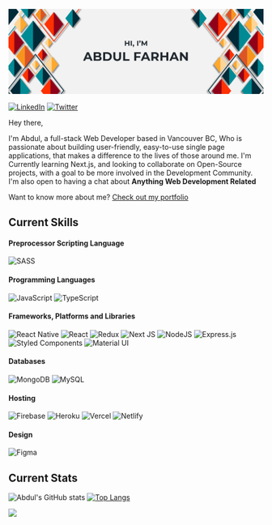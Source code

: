 [![Abdul's GitHub Banner](./assets/GitHubBanner.png)](https://abdulfarhan.com)

[![LinkedIn](https://img.shields.io/badge/abdul_farhan-%230077B5.svg?style=for-the-badge&logo=linkedin&logoColor=white)](https://www.linkedin.com/in/abdul-farhan/)
[![Twitter](https://img.shields.io/badge/-@F__Abdul-%231DA1F2.svg?style=for-the-badge&logo=Twitter&logoColor=white)](https://twitter.com/F__Abdul)

Hey there,

I'm Abdul, a full-stack Web Developer based in Vancouver BC, Who is passionate about building user-friendly, easy-to-use single page applications, that makes a difference to the lives of those around me. I'm Currently learning Next.js, and looking to collaborate on Open-Source projects, with a goal to be more involved in the Development Community. I'm also open to having a chat about **Anything Web Development Related**

Want to know more about me? [Check out my portfolio](https://www.abdulfarhan.com)

## Current Skills

#### Preprocessor Scripting Language

![SASS](https://img.shields.io/badge/SASS-hotpink.svg?style=for-the-badge&logo=SASS&logoColor=white)

#### Programming Languages

![JavaScript](https://img.shields.io/badge/javascript-%23323330.svg?style=for-the-badge&logo=javascript&logoColor=%23F7DF1E)
![TypeScript](https://img.shields.io/badge/typescript-%23007ACC.svg?style=for-the-badge&logo=typescript&logoColor=white)

#### Frameworks, Platforms and Libraries

![React Native](https://img.shields.io/badge/react_native-%2320232a.svg?style=for-the-badge&logo=react&logoColor=%2361DAFB)
![React](https://img.shields.io/badge/react-%2320232a.svg?style=for-the-badge&logo=react&logoColor=%2361DAFB)
![Redux](https://img.shields.io/badge/redux-%23593d88.svg?style=for-the-badge&logo=redux&logoColor=white)
![Next JS](https://img.shields.io/badge/Next-black?style=for-the-badge&logo=next.js&logoColor=white)
![NodeJS](https://img.shields.io/badge/node.js-6DA55F?style=for-the-badge&logo=node.js&logoColor=white)
![Express.js](https://img.shields.io/badge/express.js-%23404d59.svg?style=for-the-badge&logo=express&logoColor=%2361DAFB)
![Styled Components](https://img.shields.io/badge/styled--components-DB7093?style=for-the-badge&logo=styled-components&logoColor=white)
![Material UI](https://img.shields.io/badge/materialui-%230081CB.svg?style=for-the-badge&logo=material-ui&logoColor=white)

#### Databases

![MongoDB](https://img.shields.io/badge/MongoDB-%234ea94b.svg?style=for-the-badge&logo=mongodb&logoColor=white)
![MySQL](https://img.shields.io/badge/mysql-%2300f.svg?style=for-the-badge&logo=mysql&logoColor=white)

#### Hosting

![Firebase](https://img.shields.io/badge/firebase-%23039BE5.svg?style=for-the-badge&logo=firebase)
![Heroku](https://img.shields.io/badge/heroku-%23430098.svg?style=for-the-badge&logo=heroku&logoColor=white)
![Vercel](https://img.shields.io/badge/vercel-%23000000.svg?style=for-the-badge&logo=vercel&logoColor=white)
![Netlify](https://img.shields.io/badge/netlify-%23000000.svg?style=for-the-badge&logo=netlify&logoColor=#00C7B7)

#### Design

![Figma](https://img.shields.io/badge/figma-%23F24E1E.svg?style=for-the-badge&logo=figma&logoColor=white)

## Current Stats

![Abdul's GitHub stats](https://github-readme-stats.vercel.app/api?username=fabdul88&show_icons=true&theme=city_lights)
[![Top Langs](https://github-readme-stats.vercel.app/api/top-langs/?username=fabdul88&layout=compact&theme=city_lights)](https://github.com/fabdul88/github-readme-stats)

![](https://komarev.com/ghpvc/?username=fabdul88&style=flat-square)
